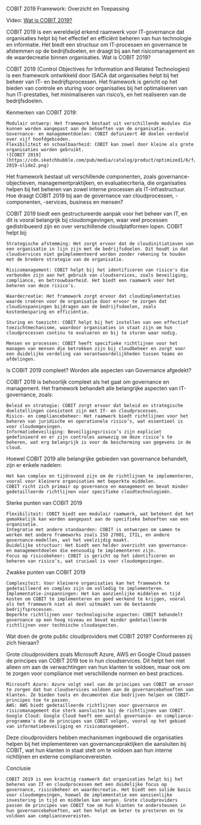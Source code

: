 COBIT 2019 Framework: Overzicht en Toepassing

Video: [Wat is COBIT 2019?](https://www.youtube.com/watch?v=v1Q-Zxf8rHQ)

COBIT 2019 is een wereldwijd erkend raamwerk voor IT-governance dat organisaties helpt bij het effectief en efficiënt beheren van hun technologie en informatie. Het biedt een structuur om IT-processen en governance te afstemmen op de bedrijfsdoelen, en draagt bij aan het risicomanagement en de waardecreatie binnen organisaties.
Wat is COBIT 2019?

COBIT 2019 (Control Objectives for Information and Related Technologies) is een framework ontwikkeld door ISACA dat organisaties helpt bij het beheer van IT- en bedrijfsprocessen. Het framework is gericht op het bieden van controle en sturing voor organisaties bij het optimaliseren van hun IT-prestaties, het minimaliseren van risico’s, en het realiseren van de bedrijfsdoelen.

Kenmerken van COBIT 2019:

    Modulair ontwerp: Het framework bestaat uit verschillende modules die kunnen worden aangepast aan de behoeften van de organisatie.
    Governance- en managementdoelen: COBIT definieert 40 doelen verdeeld over vijf hoofdgebieden.
    Flexibiliteit en schaalbaarheid: COBIT kan zowel door kleine als grote organisaties worden gebruikt.
    ![COBIT 2019](https://cdn.sketchbubble.com/pub/media/catalog/product/optimized1/6/f/6f2908d209a61a5d9bf2564abe2224f53c5e50233e2b3fc0cf45e53737d8b603/cobit-2019-slide2.png)


Het framework bestaat uit verschillende componenten, zoals governance-objectieven, managementpraktijken, en evaluatiecriteria, die organisaties helpen bij het beheren van zowel interne processen als IT-infrastructuur.
Hoe draagt COBIT 2019 bij aan de governance van cloudprocessen, -componenten, -services, business en mensen?

COBIT 2019 biedt een gestructureerde aanpak voor het beheer van IT, en dit is vooral belangrijk bij cloudomgevingen, waar veel processen gedistribueerd zijn en over verschillende cloudplatformen lopen. COBIT helpt bij:

    Strategische afstemming: Het zorgt ervoor dat de cloudinitiatieven van een organisatie in lijn zijn met de bedrijfsdoelen. Dit houdt in dat cloudservices niet geïmplementeerd worden zonder rekening te houden met de bredere strategie van de organisatie.

    Risicomanagement: COBIT helpt bij het identificeren van risico's die verbonden zijn aan het gebruik van cloudservices, zoals beveiliging, compliance, en betrouwbaarheid. Het biedt een raamwerk voor het beheren van deze risico’s.

    Waardecreatie: Het framework zorgt ervoor dat cloudimplementaties waarde creëren voor de organisatie door ervoor te zorgen dat cloudinspanningen bijdragen aan de bedrijfsdoelen, zoals kostenbesparing en efficiëntie.

    Sturing en toezicht: COBIT helpt bij het instellen van een effectief toezichtmechanisme, waardoor organisaties in staat zijn om hun cloudprocessen continu te evalueren en bij te sturen waar nodig.

    Mensen en processen: COBIT heeft specifieke richtlijnen voor het managen van mensen die betrokken zijn bij cloudbeheer en zorgt voor een duidelijke verdeling van verantwoordelijkheden tussen teams en afdelingen.

Is COBIT 2019 compleet? Worden alle aspecten van Governance afgedekt?

COBIT 2019 is behoorlijk compleet als het gaat om governance en management. Het framework behandelt alle belangrijke aspecten van IT-governance, zoals:

    Beleid en strategie: COBIT zorgt ervoor dat beleid en strategische doelstellingen consistent zijn met IT- en cloudprocessen.
    Risico- en compliancebeheer: Het raamwerk biedt richtlijnen voor het beheren van juridische en operationele risico’s, wat essentieel is voor cloudomgevingen.
    Informatiebeveiliging: Beveiligingsrisico’s zijn expliciet gedefinieerd en er zijn controles aanwezig om deze risico’s te beheren, wat erg belangrijk is voor de bescherming van gegevens in de cloud.

Hoewel COBIT 2019 alle belangrijke gebieden van governance behandelt, zijn er enkele nadelen:

    Het kan complex en tijdrovend zijn om de richtlijnen te implementeren, vooral voor kleinere organisaties met beperkte middelen.
    COBIT richt zich primair op governance en management en bevat minder gedetailleerde richtlijnen voor specifieke cloudtechnologieën.

Sterke punten van COBIT 2019

    Flexibiliteit: COBIT biedt een modulair raamwerk, wat betekent dat het gemakkelijk kan worden aangepast aan de specifieke behoeften van een organisatie.
    Integratie met andere standaarden: COBIT is ontworpen om samen te werken met andere frameworks zoals ISO 27001, ITIL, en andere governance-modellen, wat het veelzijdig maakt.
    Duidelijke structuur: Het biedt een helder overzicht van governance- en managementdoelen die eenvoudig te implementeren zijn.
    Focus op risicobeheer: COBIT is gericht op het identificeren en beheren van risico’s, wat cruciaal is voor cloudomgevingen.

Zwakke punten van COBIT 2019

    Complexiteit: Voor kleinere organisaties kan het framework te gedetailleerd en complex zijn om volledig te implementeren.
    Implementatie-inspanningen: Het kan aanzienlijke middelen en tijd kosten om COBIT te implementeren en goed werkend te krijgen, vooral als het framework niet al deel uitmaakt van de bestaande bedrijfsprocessen.
    Beperkte richtlijnen voor technologische aspecten: COBIT behandelt governance op een hoog niveau en bevat minder gedetailleerde richtlijnen voor technische cloudaspecten.

Wat doen de grote public cloudproviders met COBIT 2019? Conformeren zij zich hieraan?

Grote cloudproviders zoals Microsoft Azure, AWS en Google Cloud passen de principes van COBIT 2019 toe in hun cloudservices. Dit helpt hen niet alleen om aan de verwachtingen van hun klanten te voldoen, maar ook om te zorgen voor compliance met verschillende normen en best practices.

    Microsoft Azure: Azure volgt veel van de principes van COBIT om ervoor te zorgen dat hun cloudservices voldoen aan de governancebehoeften van klanten. Ze bieden tools en documenten die bedrijven helpen om COBIT-principes toe te passen.
    AWS: AWS biedt gedetailleerde richtlijnen voor governance en risicomanagement die sterk aansluiten bij de richtlijnen van COBIT.
    Google Cloud: Google Cloud heeft een aantal governance- en compliance-programma's die de principes van COBIT volgen, vooral op het gebied van informatiebeveiliging en risicomanagement.

Deze cloudproviders hebben mechanismen ingebouwd die organisaties helpen bij het implementeren van governancepraktijken die aansluiten bij COBIT, wat hun klanten in staat stelt om te voldoen aan hun interne richtlijnen en externe compliancevereisten.

Conclusie

    COBIT 2019 is een krachtig raamwerk dat organisaties helpt bij het beheren van IT en cloudprocessen met een duidelijke focus op governance, risicobeheer en waardecreatie. Het biedt een solide basis voor cloudomgevingen, hoewel de implementatie een aanzienlijke investering in tijd en middelen kan vergen. Grote cloudproviders passen de principes van COBIT toe om hun klanten te ondersteunen in hun governancebehoeften, wat hen helpt om beter te presteren en te voldoen aan compliancevereisten.
